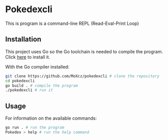 # Pokedexcli

This is program is a command-line REPL (Read-Eval-Print Loop)

## Installation

This project uses Go so the Go toolchain is needed to compile the program. Click
[here](https://go.dev/doc/install) to install it.

With the Go compiler installed:
```sh
git clone https://github.com/MoXcz/pokedexcli # clone the repository
cd pokedexcli
go build . # compile the program
./pokedexcli # run it
```

## Usage

For information on the available commands:

```sh
go run . # run the program
Pokedex > help # run the help command
```
